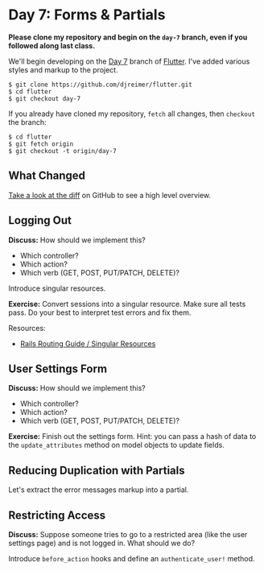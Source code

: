 # Day 7: Forms & Partials

**Please clone my repository and begin on the `day-7` branch, even if you followed along last class.**

We'll begin developing on the [Day 7](https://github.com/djreimer/flutter/tree/day-7) branch of [Flutter](https://github.com/djreimer/flutter). I've added various styles and markup to the project.

    $ git clone https://github.com/djreimer/flutter.git
    $ cd flutter
    $ git checkout day-7

If you already have cloned my repository, `fetch` all changes, then `checkout` the branch:

    $ cd flutter
    $ git fetch origin
    $ git checkout -t origin/day-7

## What Changed

[Take a look at the diff](https://github.com/djreimer/flutter/compare/day-6...day-7) on GitHub to see a high level overview.

## Logging Out

**Discuss:** How should we implement this?

- Which controller?
- Which action?
- Which verb (GET, POST, PUT/PATCH, DELETE)?

Introduce singular resources.

**Exercise:** Convert sessions into a singular resource. Make sure all tests pass. Do your best to interpret test errors and fix them.

Resources:

- [Rails Routing Guide / Singular Resources](http://guides.rubyonrails.org/routing.html#singular-resources)

## User Settings Form

**Discuss:** How should we implement this?

- Which controller?
- Which action?
- Which verb (GET, POST, PUT/PATCH, DELETE)?

**Exercise:** Finish out the settings form. Hint: you can pass a hash of data to the `update_attributes` method on model objects to update fields.

## Reducing Duplication with Partials

Let's extract the error messages markup into a partial.

## Restricting Access

**Discuss:** Suppose someone tries to go to a restricted area (like the user settings page) and is not logged in. What should we do?

Introduce `before_action` hooks and define an `authenticate_user!` method.